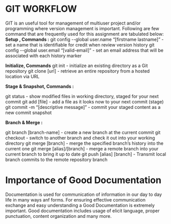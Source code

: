 # GIT WORKFLOW
GIT is an useful tool for management of multiuser project and/or programming where version management is important.
Following are few command that are frequently used for this assignment are tabulated below:
**Setup , Commands :**
git config --global user.name “[firstname lastname]” - set a name that is identifiable for credit when review version history
git config --global user.email “[valid-email]” - set an email address that will be associated with each history marker

**Initialize, Commands**
git init - initialize an existing directory as a Git repository	
git clone [url] - retrieve an entire repository from a hosted location via URL

**Stage & Snapshot, Commands :**

git status - show modified files in working directory, staged for your next commit 
git add [file] - add a file as it looks now to your next commit (stage)
git commit -m “[descriptive message]” - commit your staged content as a new commit snapshot

**Branch & Merge :**

git branch [branch-name] - create a new branch at the current commit
git checkout - switch to another branch and check it out into your working directory
git merge [branch] - merge the specified branch’s history into the current one
git merge [alias]/[branch] - merge a remote branch into your current branch to bring it up to date
git push [alias] [branch] - Transmit local branch commits to the remote repository branch

# Importance of Good Documentation

Documentation is used for communication of information in our day to day life in many ways anf forms. For ensuring effective communication exchange and easy understanding a Good Documentation is extremely important. Good documentation includes usage of elicit language, proper punctuation, content organization and many more. 



